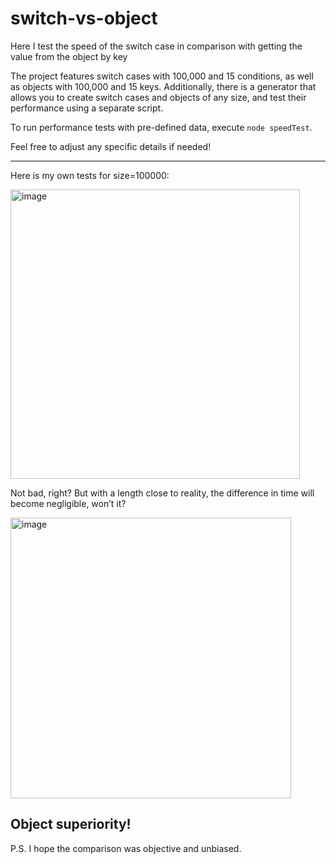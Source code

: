 # switch-vs-object
Here I test the speed of the switch case in comparison with getting the value from the object by key

The project features switch cases with 100,000 and 15 conditions, as well as objects with 100,000 and 15 keys. Additionally, there is a generator that allows you to create switch cases and objects of any size, and test their performance using a separate script.

To run performance tests with pre-defined data, execute `node speedTest`.

Feel free to adjust any specific details if needed!

---

Here is my own tests for size=100000:

<img width="463" alt="image" src="https://github.com/user-attachments/assets/43cf1f23-36f8-4200-8d24-3debd8be68fc">

Not bad, right? But with a length close to reality, the difference in time will become negligible, won’t it?

<img width="449" alt="image" src="https://github.com/user-attachments/assets/c53a046b-570a-4460-84e2-f0b05ce4decd">

## Object superiority!

P.S. I hope the comparison was objective and unbiased.
